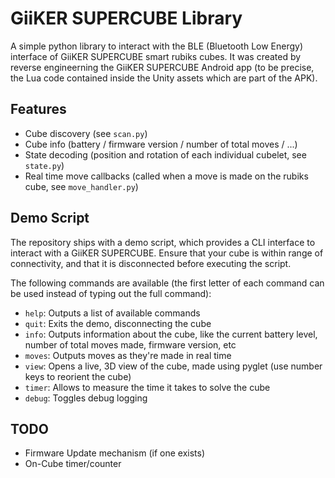 # GiiKER SUPERCUBE Library
A simple python library to interact with the BLE (Bluetooth Low Energy) interface of GiiKER SUPERCUBE smart rubiks cubes.
It was created by reverse engineerning the GiiKER SUPERCUBE Android app (to be precise, the Lua code contained inside the Unity assets which are part of the APK).

## Features
- Cube discovery (see `scan.py`)
- Cube info (battery / firmware version / number of total moves / ...)
- State decoding (position and rotation of each individual cubelet, see `state.py`)
- Real time move callbacks (called when a move is made on the rubiks cube, see `move_handler.py`)

## Demo Script
The repository ships with a demo script, which provides a CLI interface to interact with a GiiKER SUPERCUBE.
Ensure that your cube is within range of connectivity, and that it is disconnected before executing the script.

The following commands are available (the first letter of each command can be used instead of typing out the full command):
- `help`: Outputs a list of available commands
- `quit`: Exits the demo, disconnecting the cube
- `info`: Outputs information about the cube, like the current battery level, number of total moves made, firmware version, etc
- `moves`: Outputs moves as they're made in real time
- `view`: Opens a live, 3D view of the cube, made using pyglet (use number keys to reorient the cube)
- `timer`: Allows to measure the time it takes to solve the cube
- `debug`: Toggles debug logging

## TODO
- Firmware Update mechanism (if one exists)
- On-Cube timer/counter